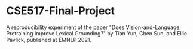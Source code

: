 # CSE517-Final-Project
A reproducibility experiment of the paper "Does Vision-and-Language Pretraining Improve Lexical Grounding?" by Tian Yun, Chen Sun, and Ellie Pavlick, published at EMNLP 2021.
